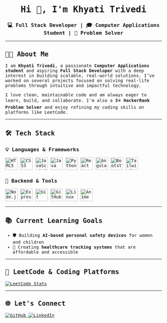 <!-- Custom font using Google Fonts (Modern clean style) -->
<style>
@import url('https://fonts.googleapis.com/css2?family=Fira+Code&display=swap');
* {
  font-family: 'Fira Code', monospace;
}
</style>

<h1 align="center">Hi 👋, I'm Khyati Trivedi</h1>
<h3 align="center">💻 Full Stack Developer | 🎓 Computer Applications Student | 🧠 Problem Solver</h3>

---

## 👩‍💻 About Me

I am **Khyati Trivedi**, a passionate **Computer Applications student** and aspiring **Full Stack Developer** with a deep interest in building scalable, real-world solutions. I’ve worked on several projects focused on solving real-life problems through intuitive and impactful technology.

I love clean, maintainable code and am always eager to learn, build, and collaborate. I'm also a **3⭐ HackerRank Problem Solver** and enjoy refining my coding skills on platforms like LeetCode.

---

## 🛠️ Tech Stack

### 💡 Languages & Frameworks

<p align="left">
  <img src="https://cdn.jsdelivr.net/gh/devicons/devicon/icons/html5/html5-original.svg" width="40" alt="HTML5" />
  <img src="https://cdn.jsdelivr.net/gh/devicons/devicon/icons/css3/css3-original.svg" width="40" alt="CSS3" />
  <img src="https://cdn.jsdelivr.net/gh/devicons/devicon/icons/javascript/javascript-original.svg" width="40" alt="JavaScript" />
  <img src="https://cdn.jsdelivr.net/gh/devicons/devicon/icons/java/java-original.svg" width="40" alt="Java" />
  <img src="https://cdn.jsdelivr.net/gh/devicons/devicon/icons/python/python-original.svg" width="40" alt="Python" />
  <img src="https://cdn.jsdelivr.net/gh/devicons/devicon/icons/react/react-original.svg" width="40" alt="React" />
  <img src="https://cdn.jsdelivr.net/gh/devicons/devicon/icons/angularjs/angularjs-original.svg" width="40" alt="Angular" />
  <img src="https://cdn.jsdelivr.net/gh/devicons/devicon/icons/bootstrap/bootstrap-original.svg" width="40" alt="Bootstrap" />
  <img src="https://cdn.jsdelivr.net/gh/devicons/devicon/icons/tailwindcss/tailwindcss-plain.svg" width="40" alt="Tailwind CSS" />
</p>

### 🔧 Backend & Tools

<p align="left">
  <img src="https://cdn.jsdelivr.net/gh/devicons/devicon/icons/nodejs/nodejs-original.svg" width="40" alt="Node.js" />
  <img src="https://cdn.jsdelivr.net/gh/devicons/devicon/icons/express/express-original.svg" width="40" alt="Express.js" />
  <img src="https://cdn.jsdelivr.net/gh/devicons/devicon/icons/git/git-original.svg" width="40" alt="Git" />
  <img src="https://cdn.jsdelivr.net/gh/devicons/devicon/icons/github/github-original.svg" width="40" alt="GitHub" />
  <img src="https://cdn.jsdelivr.net/gh/devicons/devicon/icons/linux/linux-original.svg" width="40" alt="Linux" />
  <img src="https://upload.wikimedia.org/wikipedia/commons/7/7e/Anime_eye_icon.svg" width="40" alt="Anime" title="Anime Fan ❤️"/>
</p>

---

## 📚 Current Learning Goals

- 🛡️ Building **AI-based personal safety devices** for women and children  
- 🏥 Creating **healthcare tracking systems** that are affordable and accessible

---

## 🧠 LeetCode & Coding Platforms

<p align="left">
  <a href="https://leetcode.com/your_leetcode_username" target="_blank">
    <img src="https://leetcard.jacoblin.cool/your_leetcode_username?theme=light&font=Fira+Code&ext=contest" alt="LeetCode Stats"/>
  </a>
</p>

<!-- Replace `your_leetcode_username` with your actual LeetCode ID -->

---

## 🌐 Let's Connect

<p align="left">
  <a href="https://github.com/khyatitrivedi" target="_blank">
    <img src="https://img.shields.io/badge/GitHub-100000?style=for-the-badge&logo=github&logoColor=white" alt="GitHub"/>
  </a>
  <a href="https://linkedin.com/in/khyatitrivedi" target="_blank">
    <img src="https://img.shields.io/badge/LinkedIn-0A66C2?style=for-the-badge&logo=linkedin&logoColor=white" alt="LinkedIn"/>
  </a>
</p>
